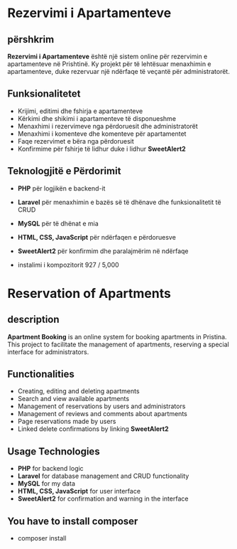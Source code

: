 # Rezervimi i Apartamenteve

## përshkrim

**Rezervimi i Apartamenteve** është një sistem online për rezervimin e apartamenteve në Prishtinë. Ky projekt për të lehtësuar menaxhimin e apartamenteve, duke rezervuar një ndërfaqe të veçantë për administratorët.

## Funksionalitetet

- Krijimi, editimi dhe fshirja e apartamenteve
- Kërkimi dhe shikimi i apartamenteve të disponueshme
- Menaxhimi i rezervimeve nga përdoruesit dhe administratorët
- Menaxhimi i komenteve dhe komenteve për apartamentet
- Faqe rezervimet e bëra nga përdoruesit
- Konfirmime për fshirje të lidhur duke i lidhur **SweetAlert2**

## Teknologjitë e Përdorimit

- **PHP** për logjikën e backend-it
- **Laravel** për menaxhimin e bazës së të dhënave dhe funksionalitetit të CRUD
- **MySQL** për të dhënat e mia
- **HTML, CSS, JavaScript** për ndërfaqen e përdoruesve
- **SweetAlert2** për konfirmim dhe paralajmërim në ndërfaqe

- instalimi i kompozitorit
927 / 5,000
# Reservation of Apartments

## description

**Apartment Booking** is an online system for booking apartments in Pristina. This project to facilitate the management of apartments, reserving a special interface for administrators.

## Functionalities

- Creating, editing and deleting apartments
- Search and view available apartments
- Management of reservations by users and administrators
- Management of reviews and comments about apartments
- Page reservations made by users
- Linked delete confirmations by linking **SweetAlert2**

## Usage Technologies

- **PHP** for backend logic
- **Laravel** for database management and CRUD functionality
- **MySQL** for my data
- **HTML, CSS, JavaScript** for user interface
- **SweetAlert2** for confirmation and warning in the interface

## You have to install composer
- composer install
